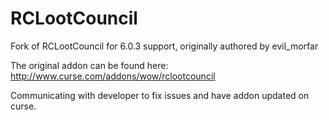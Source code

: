 RCLootCouncil
=============

Fork of RCLootCouncil for 6.0.3 support, originally authored by evil_morfar

The original addon can be found here: http://www.curse.com/addons/wow/rclootcouncil

Communicating with developer to fix issues and have addon updated on curse.
